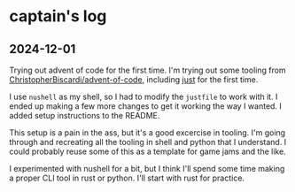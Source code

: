 # captain's log

## 2024-12-01

Trying out advent of code for the first time. I'm trying out some tooling
from
[ChristopherBiscardi/advent-of-code](https://github.com/ChristopherBiscardi/advent-of-code),
including [just](https://github.com/casey/just) for the first time.

I use `nushell` as my shell, so I had to modify the `justfile` to work with it.
I ended up making a few more changes to get it working the way I wanted. I added
setup instructions to the README.

This setup is a pain in the ass, but it's a good excercise in tooling. I'm going
through and recreating all the tooling in shell and python that I understand.
I could probably reuse some of this as a template for game jams and the like.

I experimented with nushell for a bit, but I think I'll spend some time making a
proper CLI tool in rust or python. I'll start with rust for practice.
